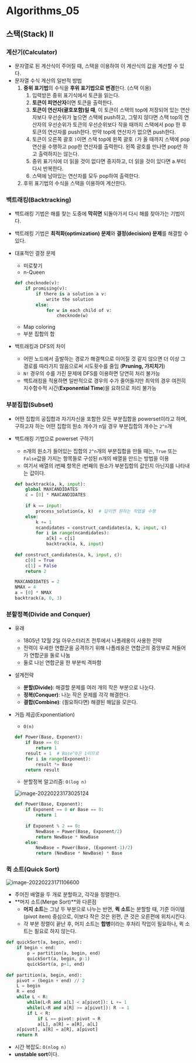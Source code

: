 # Algorithms_05

## 스택(Stack) II

### 계산기(Calculator)

-   문자열로 된 계산식이 주어질 때, 스택을 이용하여 이 계산식의 값을 계산할 수 있다.
-   문자열 수식 계산의 일반적 방법
    1.   **중위 표기법**의 수식을 **후위 표기법으로 변경**한다. (스택 이용)
         1.   입력받은 중위 표기식에서 토큰을 읽는다.
         2.   **토큰이 피연산자**이면 토큰을 출력한다.
         3.   **토큰이 연산자(괄호포함)일 때**, 이 토큰이 스택의 top에 저장되어 있는 연산자보다 우선순위가 높으면 스택에 push하고, 그렇지 않다면 스택 top의 연산자의 우선순위가 토큰의 우선순위보다 작을 때까지 스택에서 pop 한 후 토큰의 연산자를 push한다. 만약 top에 연산자가 없으면 push한다.
         4.   토큰이 오른쪽 괄호 `)`이면 스택 top에 왼쪽 괄호 `(`가 올 때까지 스택에 pop 연산을 수행하고 pop한 연산자를 출력한다. 왼쪽 괄호를 만나면 pop만 하고 출력하지는 않는다.
         5.   중위 표기식에 더 읽을 것이 없다면 중지하고, 더 읽을 것이 있다면 a.부터 다시 반복한다.
         6.   스택에 남아있는 연산자를 모두 pop하여 출력한다.
    2.   후위 표기법의 수식을 스택을 이용하여 계산한다.

### 백트래킹(Backtracking)

-   백트래킹 기법은 해를 찾는 도중에 **막히면** 되돌아가서 다시 해를 찾아가는 기법이다.

-   백트래킹 기법은 **최적화(optimization) 문제**와 **결정(decision) 문제**를 해결할 수 있다.

-   대표적인 결정 문제

    -   미로찾기
    -   n-Queen

    ```python
    def checknode(v):
        if promising(v):
            if there is a solution a v:
                write the solution
            else:
                for w in each child of v:
                    checknode(w)
    ```

    -   Map coloring
    -   부분 집합의 합

-   백트래킹과 DFS의 차이

    -   어떤 노드에서 출발하는 경로가 해결책으로 이어질 것 같지 않으면 더 이상 그 경로를 따라가지 않음으로써 시도횟수를 줄임 (**Pruning, 가지치기**)
    -   `N!` 경우의 수를 가진 문제에 DFS를 이용하면 당연히 처리 불가능
    -   백트래킹을 적용하면 일반적으로 경우의 수가 줄어들지만 최악의 경우 여전히 지수함수적 시간(**Exponential Time**)을 요하므로 처리 불가능

### 부분집합(Subset)

-   어떤 집합의 공집합과 자기자신을 포함한 모든 부분집합을 powerset이라고 하며, 구하고자 하는 어떤 집합의 원소 개수가 n일 경우 부분집합의 개수는 `2^n`개

-   백트래킹 기법으로 powerset 구하기

    -   n개의 원소가 들어있는 집합의 `2^n`개의 부분집합을 만들 때는, `True` 또는 `False`값을 가지는 항목들로 구성된 n개의 배열을 만드는 방법을 이용
    -   여기서 배열의 i번째 항목은 i번째의 원소가 부분집합의 값인지 아닌지를 나타내는 값이다.

    ```python
    def backtrack(a, k, input):
        global MAXCANDIDATES
        c = [0] * MAXCANDIDATES
        
        if k == input:
            process_solution(a, k)  # 답이면 원하는 작업을 수행
        else:
            k += 1
            ncandidates = construct_candidates(a, k, input, c)
            for i in range(ncandidates):
                a[k] = c[i]
                backtrack(a, k, input)
                
    def construct_candidates(a, k, input, c):
        c[0] = True
        c[1] = False
        return 2
    
    MAXCANDIDATES = 2
    NMAX = 4
    a = [0] * NMAX
    backtrack(a, 0, 3)
    ```

### 분할정복(Divide and Conquer)

-   유래

    -   1805년 12월 2일 아우스터리츠 전투에서 나폴레옹이 사용한 전략
    -   전력이 우세한 연합군을 공격하기 위해 나폴레옹은 연합군의 중앙부로 쳐들어가 연합군을 둘로 나눔
    -   둘로 나뉜 연합군을 한 부분씩 격파함

-   설계전략

    -   **분할(Divide)**: 해결할 문제를 여러 개의 작은 부분으로 나눈다.
    -   **정복(Conquer)**: 나눈 작은 문제를 각각 해결한다.
    -   **결합(Combine)**: (필요하다면) 해결된 해답을 모은다.

-   거듭 제곱(Exponentiation)

    -   `O(n)`

    ```python
    def Power(Base, Exponent):
        if Base == 0:
            return 1
        result = 1  # Base^0은 1이므로
        for i in range(Exponent):
            result *= Base
        return result
    ```

    -   분할정복 알고리즘: `O(log n)`

    ![image-20220223173025124](algorithms_05.assets/image-20220223173025124.png)

    ```python
    def Power(Base, Exponent):
        if Exponent == 0 or Base == 0:
            return 1
        
        if Exponent % 2 == 0:
            NewBase = Power(Base, Exponent/2)
            return NewBase * NewBase
        else:
            NewBase = Power(Base, (Exponent-1)/2)
            return (NewBase * NewBase) * Base
    ```

### 퀵 소트(Quick Sort)

![image-20220223171106600](algorithms_05.assets/image-20220223171106600.png)

-   주어진 배열을 두 개로 분할하고, 각각을 정렬한다.
-   **머지 소트(Merge Sort)**와 다른점
    -   **머지 소트**는 그냥 두 부분으로 나누는 반면, **퀵 소트**는 분할할 때, 기준 아이템(pivot item) 중심으로, 이보다 작은 것은 왼편, 큰 것은 오른편에 위치시킨다.
    -   각 부분 정렬이 끝난 후, 머지 소트는 **합병**이라는 후처리 작업이 필요하나, 퀵 소트는 필요로 하지 않는다.

```python
def quickSort(a, begin, end):
    if begin < end:
        p = partition(a, begin, end)
        quickSort(a, begin, p-1)
        quickSort(a, p+1, end)
        
def partition(a, begin, end):
    pivot = (begin + end) // 2
    L = begin
    R = end
    while L < R:
        while(L<R and a[L] < a[pivot]): L += 1
        while(L<R and a[R] >= a[pivot]): R -= 1
        if L < R:
            if L == pivot: pivot = R
            a[L], a[R] = a[R], a[L]
    a[pivot], a[R] = a[R], a[pivot]
    return R
```

- 시간 복잡도: `O(nlog n)`
- **unstable sort**이다.